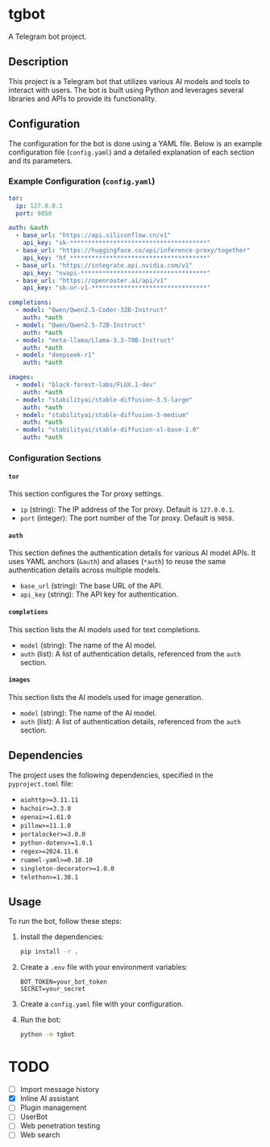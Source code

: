 # tgbot

A Telegram bot project.

## Description

This project is a Telegram bot that utilizes various AI models and tools to interact with users. The bot is built using Python and leverages several libraries and APIs to provide its functionality.

## Configuration

The configuration for the bot is done using a YAML file. Below is an example configuration file (`config.yaml`) and a detailed explanation of each section and its parameters.

### Example Configuration (`config.yaml`)

```yaml
tor:
  ip: 127.0.0.1
  port: 9050

auth: &auth
  - base_url: "https://api.siliconflow.cn/v1"
    api_key: "sk-**************************************"
  - base_url: "https://huggingface.co/api/inference-proxy/together"
    api_key: "hf_**************************************"
  - base_url: "https://integrate.api.nvidia.com/v1"
    api_key: "nvapi-***********************************"
  - base_url: "https://openrouter.ai/api/v1"
    api_key: "sk-or-v1-********************************"

completions:
  - model: "Qwen/Qwen2.5-Coder-32B-Instruct"
    auth: *auth
  - model: "Qwen/Qwen2.5-72B-Instruct"
    auth: *auth
  - model: "meta-llama/Llama-3.3-70B-Instruct"
    auth: *auth
  - model: "deepseek-r1"
    auth: *auth

images:
  - model: "black-forest-labs/FLUX.1-dev"
    auth: *auth
  - model: "stabilityai/stable-diffusion-3.5-large"
    auth: *auth
  - model: "stabilityai/stable-diffusion-3-medium"
    auth: *auth
  - model: "stabilityai/stable-diffusion-xl-base-1.0"
    auth: *auth
```

### Configuration Sections

#### `tor`

This section configures the Tor proxy settings.

- `ip` (string): The IP address of the Tor proxy. Default is `127.0.0.1`.
- `port` (integer): The port number of the Tor proxy. Default is `9050`.

#### `auth`

This section defines the authentication details for various AI model APIs. It uses YAML anchors (`&auth`) and aliases (`*auth`) to reuse the same authentication details across multiple models.

- `base_url` (string): The base URL of the API.
- `api_key` (string): The API key for authentication.

#### `completions`

This section lists the AI models used for text completions.

- `model` (string): The name of the AI model.
- `auth` (list): A list of authentication details, referenced from the `auth` section.

#### `images`

This section lists the AI models used for image generation.

- `model` (string): The name of the AI model.
- `auth` (list): A list of authentication details, referenced from the `auth` section.

## Dependencies

The project uses the following dependencies, specified in the `pyproject.toml` file:

- `aiohttp>=3.11.11`
- `hachoir>=3.3.0`
- `openai>=1.61.0`
- `pillow>=11.1.0`
- `portalocker>=3.0.0`
- `python-dotenv>=1.0.1`
- `regex>=2024.11.6`
- `ruamel-yaml>=0.18.10`
- `singleton-decorator>=1.0.0`
- `telethon>=1.38.1`

## Usage

To run the bot, follow these steps:

1. Install the dependencies:
   ```sh
   pip install -r .
   ```

2. Create a `.env` file with your environment variables:
   ```env
   BOT_TOKEN=your_bot_token
   SECRET=your_secret
   ```

3. Create a `config.yaml` file with your configuration.

4. Run the bot:
   ```sh
   python -m tgbot
   ```
# TODO

- [ ] Import message history
- [x] Inline AI assistant
- [ ] Plugin management
- [ ] UserBot
- [ ] Web penetration testing
- [ ] Web search
